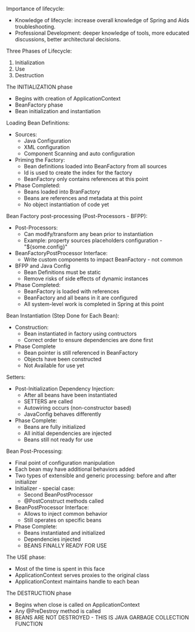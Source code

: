 Importance of lifecycle:
- Knowledge of lifecycle: increase overall knowledge of Spring and Aids troubleshooting.
- Professional Development: deeper knowledge of tools, more educated discussions, better architectural decisions.

Three Phases of Lifecycle:
1. Initialization
2. Use
3. Destruction

The INITIALIZATION phase
- Begins with creation of ApplicationContext
- BeanFactory phase
- Bean initialization and instantiation

Loading Bean Definitions:
- Sources:
    - Java Configuration
    - XML configuration
    - Component Scanning and auto configuration
- Priming the Factory:
    - Bean definitions loaded into BeanFactory from all sources
    - Id is used to create the index for the factory
    - BeanFactory only contains references at this point
- Phase Completed:
    - Beans loaded into BranFactory
    - Beans are references and metadata at this point
    - No object instantiation of code yet
    
Bean Factory post-processing (Post-Processors - BFPP):
- Post-Processors:
    - Can modify/transform any bean prior to instantiation
    - Example: property sources placeholders configuration - "${some.config}"
- BeanFactoryPostProcessor Interface:
    - Write custom components to impact BeanFactory - not common
- BFPP and Java Config
    - Bean Definitions must be static
    - Remove risks of side effects of dynamic instances
- Phase Completed:
    - BeanFactory is loaded with references
    - BeanFactory and all beans in it are configured
    - All system-level work is completed in Spring at this point
    
Bean Instantiation (Step Done for Each Bean):
- Construction:
    - Bean instantiated in factory using contructors
    - Correct order to ensure dependencies are done first
- Phase Complete
    - Bean pointer is still referenced in BeanFactory
    - Objects have been constructed
    - Not Available for use yet
    
Setters:
- Post-Initialization Dependency Injection:
    - After all beans have been instantiated
    - SETTERS are called
    - Autowiring occurs (non-constructor based)
    - JavaConfig behaves differently
- Phase Complete:
    - Beans are fully initialized
    - All initial dependencies are injected
    - Beans still not ready for use
    
Bean Post-Processing:
- Final point of configuration manipulation
- Each bean may have additional behaviors added
- Two types of extensible and generic processing: before and after initializer
- Initializer - special case:
    - Second BeanPostProcessor
    - @PostConstruct methods called
- BeanPostProcessor Interface:
    - Allows to inject common behavior
    - Still operates on specific beans
- Phase Complete:
    - Beans instantiated and initialized
    - Dependencies injected
    - BEANS FINALLY READY FOR USE
    
The USE phase:
- Most of the time is spent in this face
- ApplicationContext serves proxies to the original class
- ApplicationContext maintains handle to each bean

The DESTRUCTION phase
- Begins when close is called on ApplicationContext
- Any @PreDestroy method is called
- BEANS ARE NOT DESTROYED - THIS IS JAVA GARBAGE COLLECTION FUNCTION

